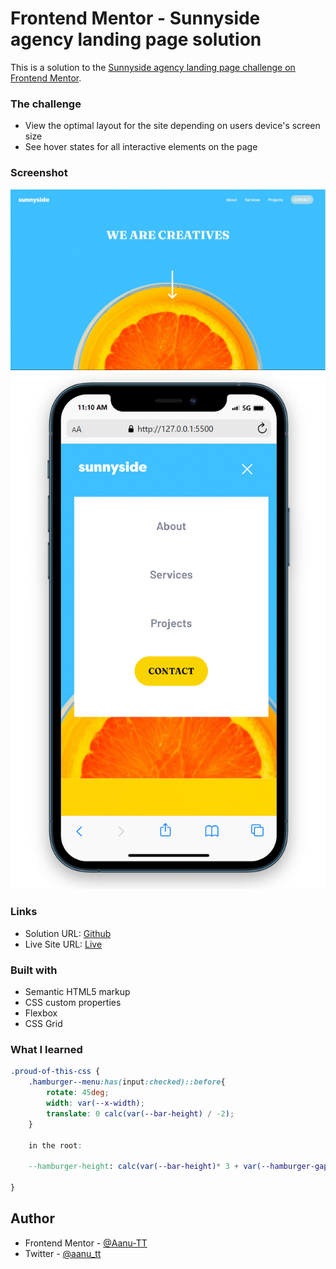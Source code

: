 # Frontend Mentor - Sunnyside agency landing page solution

This is a solution to the [Sunnyside agency landing page challenge on Frontend Mentor](https://www.frontendmentor.io/challenges/sunnyside-agency-landing-page-7yVs3B6ef).




### The challenge

- View the optimal layout for the site depending on users device's screen size
- See hover states for all interactive elements on the page


### Screenshot

![desktop view](./design-end/desktop-jpeg.jpg)
![burger view](./design-end/burger_nav-mobile.png)



### Links

- Solution URL: [Github](https://github.com/Aanu-TT/sunnyside-agency-landing-page.git)
- Live Site URL: [Live](https://sunnyside-agency-landing-page-psi-five.vercel.app/)


### Built with

- Semantic HTML5 markup
- CSS custom properties
- Flexbox
- CSS Grid


### What I learned


```css
.proud-of-this-css {
    .hamburger--menu:has(input:checked)::before{
        rotate: 45deg;
        width: var(--x-width);
        translate: 0 calc(var(--bar-height) / -2);
    }

    in the root:

    --hamburger-height: calc(var(--bar-height)* 3 + var(--hamburger-gap) * 2);

}
```



## Author


- Frontend Mentor - [@Aanu-TT](https://www.frontendmentor.io/profile/Aanu-TT)
- Twitter - [@aanu_tt](https://www.twitter.com/AanuTT)
